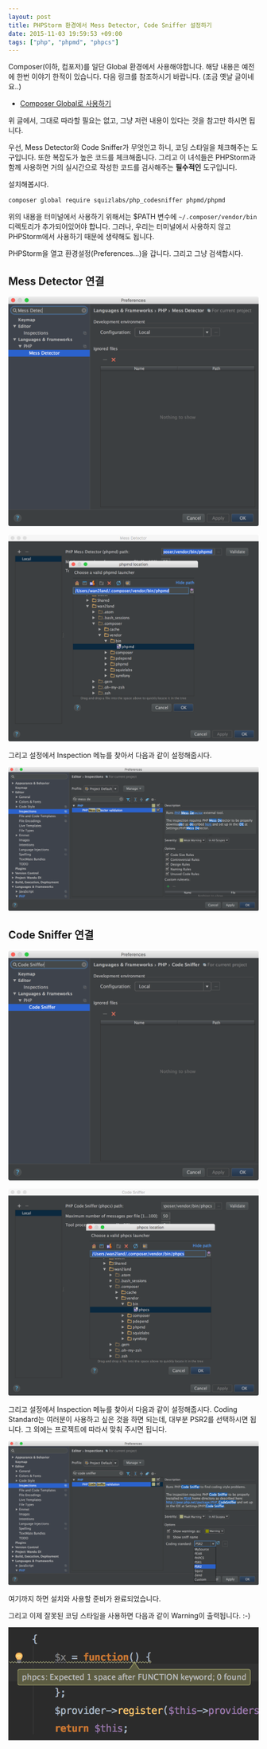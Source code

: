 ```yaml
---
layout: post
title: PHPStorm 환경에서 Mess Detector, Code Sniffer 설정하기
date: 2015-11-03 19:59:53 +09:00
tags: ["php", "phpmd", "phpcs"]
---
```


Composer(이하, 컴포저)를 일단 Global 환경에서 사용해야합니다. 해당 내용은 예전에 한번 이야기 한적이 있습니다. 다음
링크를 참조하시기 바랍니다. (조금 옛날 글이네요..)

- [Composer Global로 사용하기](/posts/2014/06/12/use-global-composer/)

위 글에서, 그대로 따라할 필요는 없고, 그냥 저런 내용이 있다는 것을 참고만 하시면 됩니다.

우선, Mess Detector와 Code Sniffer가 무엇인고 하니, 코딩 스타일을 체크해주는 도구입니다. 또한 복잡도가 높은 코드를
체크해줍니다. 그리고 이 녀석들은 PHPStorm과 함께 사용하면 거의 실시간으로 작성한 코드를 검사해주는 **필수적인**
도구입니다.

설치해봅시다.

```bash
composer global require squizlabs/php_codesniffer phpmd/phpmd
```

위의 내용을 터미널에서 사용하기 위해서는 $PATH 변수에 `~/.composer/vendor/bin` 디렉토리가 추가되어있어야 합니다.
그러나, 우리는 터미널에서 사용하지 않고 PHPStorm에서 사용하기 때문에 생략해도 됩니다.

PHPStorm을 열고 환경설정(Preferences...)을 갑니다. 그리고 그냥 검색합시다.

## Mess Detector 연결

![Where is PHPMD - (1)](/images/phpstorm/where-is-phpmd1.png)

![Where is PHPMD - (2)](/images/phpstorm/where-is-phpmd2.png)

그리고 설정에서 Inspection 메뉴를 찾아서 다음과 같이 설정해줍시다.

![Set PHPMD inspection](/images/phpstorm/phpmd-inspection.png)

## Code Sniffer 연결

![Where is PHPCS - (1)](/images/phpstorm/where-is-phpcs1.png)

![Where is PHPCS - (2)](/images/phpstorm/where-is-phpcs2.png)

그리고 설정에서 Inspection 메뉴를 찾아서 다음과 같이 설정해줍시다. Coding Standard는 여러분이 사용하고 싶은 것을 하면
되는데, 대부분 PSR2를 선택하시면 됩니다. 그 외에는 프로젝트에 따라서 맞춰 주시면 됩니다.

![Set PHPCS inspection](/images/phpstorm/phpcs-inspection.png)

여기까지 하면 설치와 사용할 준비가 완료되었습니다.

그리고 이제 잘못된 코딩 스타일을 사용하면 다음과 같이 Warning이 출력됩니다. :-)

![PHPCS warning](/images/phpstorm/phpcs-warning.png)
